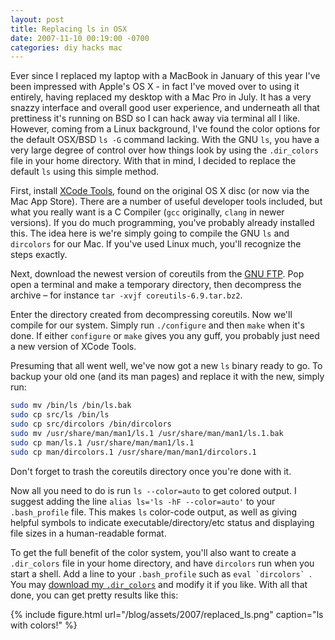 ```yaml
---
layout: post
title: Replacing ls in OSX
date: 2007-11-10 00:19:00 -0700
categories: diy hacks mac
---
```


Ever since I replaced my laptop with a MacBook in January of this year I've been impressed with Apple's OS X - in fact I've moved over to using it entirely, having replaced my desktop with a Mac Pro in July. It has a very snazzy interface and overall good user experience, and underneath all that prettiness it's running on BSD so I can hack away via terminal all I like. However, coming from a Linux background, I've found the color options for the default OSX/BSD `ls -G` command lacking. With the GNU `ls`, you have a very large degree of control over how things look by using the `.dir_colors` file in your home directory. With that in mind, I decided to replace the default `ls` using this simple method.

First, install [XCode Tools](http://developer.apple.com/xcode/), found on the original OS X disc (or now via the Mac App Store). There are a number of useful developer tools included, but what you really want is a C Compiler (`gcc` originally, `clang` in newer versions). If you do much programming, you've probably already installed this. The idea here is we're simply going to compile the GNU `ls` and `dircolors` for our Mac. If you've used Linux much, you'll recognize the steps exactly.

Next, download the newest version of coreutils from the [GNU FTP](http://ftp.gnu.org/gnu/coreutils/). Pop open a terminal and make a temporary directory, then decompress the archive – for instance `tar -xvjf coreutils-6.9.tar.bz2`.

Enter the directory created from decompressing coreutils. Now we'll compile for our system. Simply run `./configure` and then `make` when it's done. If either `configure` or `make` gives you any guff, you probably just need a new version of XCode Tools.

Presuming that all went well, we've now got a new `ls` binary ready to go. To backup your old one (and its man pages) and replace it with the new, simply run:

```bash
sudo mv /bin/ls /bin/ls.bak
sudo cp src/ls /bin/ls
sudo cp src/dircolors /bin/dircolors
sudo mv /usr/share/man/man1/ls.1 /usr/share/man/man1/ls.1.bak
sudo cp man/ls.1 /usr/share/man/man1/ls.1
sudo cp man/dircolors.1 /usr/share/man/man1/dircolors.1
````

Don't forget to trash the coreutils directory once you're done with it.

Now all you need to do is run `ls --color=auto` to get colored output. I suggest adding the line `alias ls='ls -hF --color=auto'` to your `.bash_profile` file. This makes `ls` color-code output, as well as giving helpful symbols to indicate executable/directory/etc status and displaying file sizes in a human-readable format.

To get the full benefit of the color system, you'll also want to create a `.dir_colors` file in your home directory, and have `dircolors` run when you start a shell. Add a line to your `.bash_profile` such as ``eval `dircolors` ``. You may [download my `.dir_colors`]({{site.baseurl}}/blog/assets/2007/dir_colors) and modify it if you like. With all that done, you can get pretty results like this:

{% include figure.html url="/blog/assets/2007/replaced_ls.png" caption="ls with colors!" %}